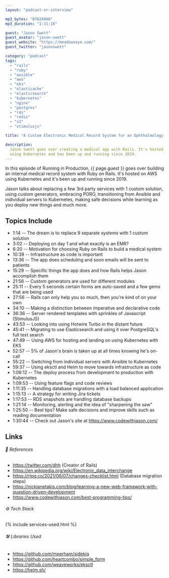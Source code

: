 ```yaml
---
layout: "podcast-or-interview"

mp3_bytes: "87624960"
mp3_duration: "1:31:16"

guest: "Jason Swett"
guest_avatar: "jason-swett"
guest_website: "https://meadowseye.com/"
guest_twitter: "jasonswett"

category: "podcast"
tags:
  - "rails"
  - "ruby"
  - "ansible"
  - "aws"
  - "eks"
  - "elasticache"
  - "elasticsearch"
  - "kubernetes"
  - "nginx"
  - "postgres"
  - "rds"
  - "redis"
  - "s3"
  - "stimulusjs"

title: "A Custom Electronic Medical Record System for an Ophthalmology Clinic"

description:
  Jason Swett goes over creating a medical app with Rails. It's hosted on AWS
  using Kubernetes and has been up and running since 2019.
---
```


In this episode of Running in Production, {{ page.guest }} goes over building
an internal medical record system with Ruby on Rails. It's hosted on AWS using
Kubernetes and it's been up and running since 2019.

Jason talks about replacing a few 3rd party services with 1 custom solution,
using custom generators, embracing PORO, transitioning from Ansible and
individual servers to Kubernetes, making safe decisions while learning as you
deploy new things and much more.

## Topics Include

- 1:14 -- The dream is to replace 9 separate systems with 1 custom solution
- 3:02 -- Deploying on day 1 and what exactly is an EMR?
- 6:20 -- Motivation for choosing Ruby on Rails to build a medical system
- 10:39 -- Infrastructure as code is important
- 13:36 -- The app does scheduling and soon emails will be sent to patients
- 15:29 -- Specific things the app does and how Rails helps Jason accomplish them
- 21:56 -- Custom generators are used for different modules
- 25:11 -- Every 5 seconds certain forms are auto-saved and a few gems that are being used
- 27:56 -- Rails can only help you so much, then you're kind of on your own
- 34:10 -- Making a distinction between imperative and declarative code
- 36:36 -- Server rendered templates with sprinkles of Javascript (StimulusJS)
- 43:53 -- Looking into using Hotwire Turbo in the distant future
- 45:41 -- Migrating to use Elasticsearch and using it over PostgreSQL's full text search
- 47:49 -- Using AWS for hosting and landing on using Kubernetes with EKS
- 52:57 -- 5% of Jason's brain is taken up at all times knowing he's on-call
- 55:22 -- Switching from individual servers with Ansible to Kubernetes
- 59:37 -- Using eksctl and Helm to move towards infrastructure as code
- 1:06:12 -- The deploy process from development to production with Kubernetes
- 1:09:53 -- Using feature flags and code reviews
- 1:11:35 -- Handling database migrations with a load balanced application
- 1:15:13 -- A strategy for writing Jira tickets
- 1:17:53 -- RDS snapshots are handling database backups
- 1:21:14 -- Monitoring, alerting and the idea of "sharpening the saw"
- 1:25:50 -- Best tips? Make safe decisions and improve skills such as reading documentation
- 1:30:44 -- Check out Jason's site at <https://www.codewithjason.com/>

## Links

###### 📄 References

- <https://twitter.com/dhh> (Creator of Rails)
- <https://en.wikipedia.org/wiki/Electronic_data_interchange>
- <https://rtpg.co/2021/06/07/changes-checklist.html> (Database migration steps)
- <https://nickjanetakis.com/blog/learning-a-new-web-framework-with-question-driven-development>
- <https://www.codewithjason.com/best-programming-tips/>

###### ⚙️ Tech Stack

{% include services-used.html %}

###### 🛠 Libraries Used

- <https://github.com/mperham/sidekiq>
- <https://github.com/heartcombo/simple_form>
- <https://github.com/weaveworks/eksctl>
- <https://helm.sh/>
